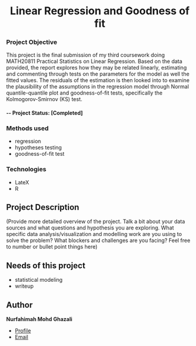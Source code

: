<h1 align="center">Linear Regression and Goodness of fit</h1>

### Project Objective
This project is the final submission of my third coursework doing MATH20811 Practical Statistics on Linear Regression. Based on the data provided, the report explores how they may be related linearly, estimating and commenting through tests on the parameters for the model as well the fitted values. The residuals of the estimation is then looked into to examine the plausibility of the assumptions in the regression model through Normal quantile-quantile plot and goodness-of-fit tests, specifically the Kolmogorov-Smirnov (KS) test.

#### -- Project Status: [Completed]

### Methods used
- regression
- hypotheses testing
- goodness-of-fit test

### Technologies
- LateX
- R

## Project Description
(Provide more detailed overview of the project.  Talk a bit about your data sources and what questions and hypothesis you are exploring. What specific data analysis/visualization and modelling work are you using to solve the problem? What blockers and challenges are you facing?  Feel free to number or bullet point things here)

## Needs of this project

- statistical modeling
- writeup

## Author
**Nurfahimah Mohd Ghazali**

- [Profile](https://github.com/fahimahghazali "Fahimah Ghazali")
- [Email](mailto:fahimahghazali@icloud.com?subject=Hi% "Hi!")
